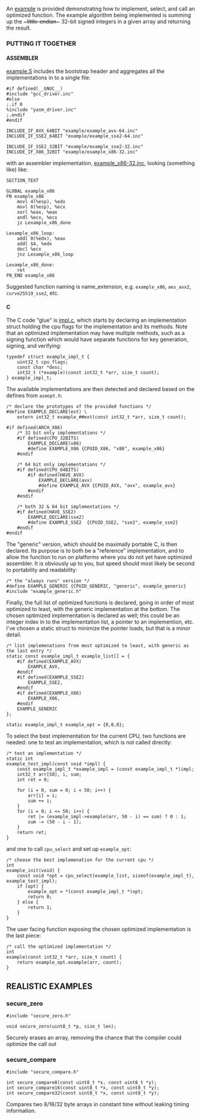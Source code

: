 An [example](app-example/extensions/example/) is provided demonstrating how to implement, select, and call an optimized function. The example algorithm being implemented is summing up the ~~~little-endian~~~ 32-bit signed integers in a given array and returning the result. 

### PUTTING IT TOGETHER ###

#### ASSEMBLER ####

[example.S](app-example/extensions/example/example.S) includes the bootstrap header and aggregates all the implementations in to a single file:

    #if defined(__GNUC__)
    #include "gcc_driver.inc"
    #else
    ;.if 0
    %include "yasm_driver.inc"
    ;.endif
    #endif
    
    INCLUDE_IF_AVX_64BIT "example/example_avx-64.inc"
    INCLUDE_IF_SSE2_64BIT "example/example_sse2-64.inc"
    
    INCLUDE_IF_SSE2_32BIT "example/example_sse2-32.inc"
    INCLUDE_IF_X86_32BIT "example/example_x86-32.inc"

with an assembler implementation, [example_x86-32.inc](app-example/extensions/example/example_x86-32.inc), looking (something like) like:

    SECTION_TEXT
    
    GLOBAL example_x86
    FN example_x86
        movl 4(%esp), %edx
        movl 8(%esp), %ecx
        xorl %eax, %eax
        andl %ecx, %ecx
        jz Lexample_x86_done
    
    Lexample_x86_loop:
        addl 0(%edx), %eax
        addl $4, %edx
        decl %ecx
        jnz Lexample_x86_loop
    
    Lexample_x86_done:
        ret
    FN_END example_x86

Suggested function naming is name_extension, e.g. `example_x86`, `aes_avx2`, `curve25519_sse2`, etc.

#### C ####

The C code "glue" is [impl.c](app-example/extensions/example/impl.c), which starts by declaring an implementation struct holding the cpu flags for the implementation and its methods. Note that an optimized implementation may have multiple methods, such as a signing function which would have separate functions for key generation, signing, and verifying:

    typedef struct example_impl_t {
        uint32_t cpu_flags;
        const char *desc;
        int32_t (*example)(const int32_t *arr, size_t count);
    } example_impl_t;

The available implementations are then detected and declared based on the defines from `asmopt.h`:

    /* declare the prototypes of the provided functions */
    #define EXAMPLE_DECLARE(ext) \
        extern int32_t example_##ext(const int32_t *arr, size_t count);

    #if defined(ARCH_X86)
        /* 32 bit only implementations */
        #if defined(CPU_32BITS)
            EXAMPLE_DECLARE(x86)
            #define EXAMPLE_X86 {CPUID_X86, "x86", example_x86}
        #endif

        /* 64 bit only implementations */
        #if defined(CPU_64BITS)
            #if defined(HAVE_AVX)
                EXAMPLE_DECLARE(avx)
                #define EXAMPLE_AVX {CPUID_AVX, "avx", example_avx}
            #endif
        #endif

        /* both 32 & 64 bit implementations */
        #if defined(HAVE_SSE2)
            EXAMPLE_DECLARE(sse2)
            #define EXAMPLE_SSE2  {CPUID_SSE2, "sse2", example_sse2}
        #endif
    #endif

The "generic" version, which should be maximally portable C, is then declared. Its purpose is to both be a "reference" implementation, and to allow the function to run on platforms where you do not yet have optimized assembler. It is obviously up to you, but speed should most likely be second to portability and readability:

    /* the "always runs" version */
    #define EXAMPLE_GENERIC {CPUID_GENERIC, "generic", example_generic}
    #include "example_generic.h"

Finally, the full list of optimized functions is declared, going in order of most optimized to least, with the generic implementation at the bottom. The chosen optimized implementation is declared as well; this could be an integer index in to the implementation list, a pointer to an implemention, etc. I've chosen a static struct to minimize the pointer loads, but that is a minor detail.

    /* list implemenations from most optimized to least, with generic as the last entry */
    static const example_impl_t example_list[] = {
        #if defined(EXAMPLE_AVX)
            EXAMPLE_AVX,
        #endif
        #if defined(EXAMPLE_SSE2)
            EXAMPLE_SSE2,
        #endif
        #if defined(EXAMPLE_X86)
            EXAMPLE_X86,
        #endif
        EXAMPLE_GENERIC
    };
    
    static example_impl_t example_opt = {0,0,0};

To select the best implementation for the current CPU, two functions are needed: one to test an implementation, which is not called directly:

    /* test an implementation */
    static int
    example_test_impl(const void *impl) {
        const example_impl_t *example_impl = (const example_impl_t *)impl;
        int32_t arr[50], i, sum;
        int ret = 0;
        
        for (i = 0, sum = 0; i < 50; i++) {
            arr[i] = i;
            sum += i;
        }
        for (i = 0; i <= 50; i++) {
            ret |= (example_impl->example(arr, 50 - i) == sum) ? 0 : 1;
            sum -= (50 - i - 1);
        }
        return ret;
    }

and one to call `cpu_select` and set up `example_opt`:

    /* choose the best implemenation for the current cpu */
    int
    example_init(void) {
        const void *opt = cpu_select(example_list, sizeof(example_impl_t), example_test_impl);
        if (opt) {
            example_opt = *(const example_impl_t *)opt;
            return 0;
        } else {
            return 1;
        }
    }

The user facing function exposing the chosen optimized implementation is the last piece:

    /* call the optimized implementation */
    int
    example(const int32_t *arr, size_t count) {
        return example_opt.example(arr, count);
    }

## REALISTIC EXAMPLES ##

### secure_zero ###

    #include "secure_zero.h"
    
    void secure_zero(uint8_t *p, size_t len);

Securely erases an array, removing the chance that the compiler could optimize the call out


### secure_compare ###

    #include "secure_compare.h"

    int secure_compare8(const uint8_t *x, const uint8_t *y);
    int secure_compare16(const uint8_t *x, const uint8_t *y);
    int secure_compare32(const uint8_t *x, const uint8_t *y);

Compares two 8/16/32 byte arrays in constant time without leaking timing information.
